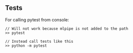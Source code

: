 ## Tests

For calling pytest from console:
```
// Will not work because mlpipe is not added to the path
>> pytest
 
// Instead call tests like this
>> python -m pytest
```
